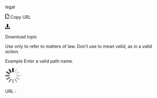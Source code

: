 # 

legal

![Copy URL](media/legal/Copy.png)
Copy URL

![Download](media/legal/Download.png)

Download topic

Use only to refer to matters of law. Don't use to mean *valid*, as in a *valid action*.

Example Enter a valid path name. 

![In progress](media/legal/activity-large.gif)

URL :
